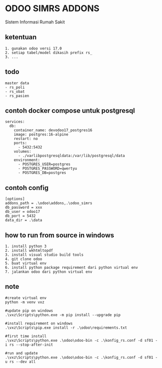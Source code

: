 # ODOO SIMRS ADDONS
Sistem Informasi Rumah Sakit  

## ketentuan
```
1. gunakan odoo versi 17.0
2. setiap tabel/model dikasih prefix rs_
3. ...
```

## todo
```
master data
- rs_poli
- rs_obat
- rs_pasien
```

## contoh docker compose untuk postgresql
```
services:
  db:
    container_name: devodoo17_postgres16
    image: postgres:16-alpine
    restart: no
    ports:
      - 5432:5432
    volumes:
      - ./varlibpostgresqldata:/var/lib/postgresql/data
    environment:
      - POSTGRES_USER=postgres
      - POSTGRES_PASSWORD=qwertyu
      - POSTGRES_DB=postgres
```

## contoh config
```
[options]
addons_path = .\odoo\addons,.\odoo_simrs
db_password = xxx
db_user = odoo17
db_port = 5432
data_dir = .\data
```

## how to run from source in windows
```
1. install python 3
2. install wkhtmltopdf
3. install visual studio build tools
4. git clone odoo
5. buat virtual env
6. install python package requirement dari python virtual env
7. jalankan odoo dari python virtual env
```

## note
```
#create virtual env
python -m venv vxz

#update pip on windows
.\vxz\Scripts\python.exe -m pip install --upgrade pip

#install requirement on windows
.\vxz\Scripts\pip.exe install -r .\odoo\requirements.txt

#first time install
.\vxz\Scripts\python.exe .\odoo\odoo-bin -c .\konfig_rs.conf -d sf01 -i rs --stop-after-init

#run and update
.\vxz\Scripts\python.exe .\odoo\odoo-bin -c .\konfig_rs.conf -d sf01 -u rs --dev all

```